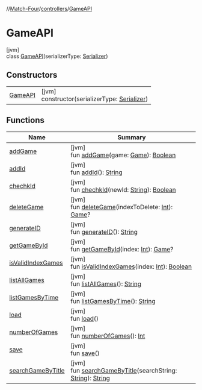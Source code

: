 //[Match-Four](../../../index.md)/[controllers](../index.md)/[GameAPI](index.md)

# GameAPI

[jvm]\
class [GameAPI](index.md)(serializerType: [Serializer](../../persistence/-serializer/index.md))

## Constructors

| | |
|---|---|
| [GameAPI](-game-a-p-i.md) | [jvm]<br>constructor(serializerType: [Serializer](../../persistence/-serializer/index.md)) |

## Functions

| Name | Summary |
|---|---|
| [addGame](add-game.md) | [jvm]<br>fun [addGame](add-game.md)(game: [Game](../../models/-game/index.md)): [Boolean](https://kotlinlang.org/api/latest/jvm/stdlib/kotlin/-boolean/index.html) |
| [addId](add-id.md) | [jvm]<br>fun [addId](add-id.md)(): [String](https://kotlinlang.org/api/latest/jvm/stdlib/kotlin/-string/index.html) |
| [chechkId](chechk-id.md) | [jvm]<br>fun [chechkId](chechk-id.md)(newId: [String](https://kotlinlang.org/api/latest/jvm/stdlib/kotlin/-string/index.html)): [Boolean](https://kotlinlang.org/api/latest/jvm/stdlib/kotlin/-boolean/index.html) |
| [deleteGame](delete-game.md) | [jvm]<br>fun [deleteGame](delete-game.md)(indexToDelete: [Int](https://kotlinlang.org/api/latest/jvm/stdlib/kotlin/-int/index.html)): [Game](../../models/-game/index.md)? |
| [generateID](generate-i-d.md) | [jvm]<br>fun [generateID](generate-i-d.md)(): [String](https://kotlinlang.org/api/latest/jvm/stdlib/kotlin/-string/index.html) |
| [getGameById](get-game-by-id.md) | [jvm]<br>fun [getGameById](get-game-by-id.md)(index: [Int](https://kotlinlang.org/api/latest/jvm/stdlib/kotlin/-int/index.html)): [Game](../../models/-game/index.md)? |
| [isValidIndexGames](is-valid-index-games.md) | [jvm]<br>fun [isValidIndexGames](is-valid-index-games.md)(index: [Int](https://kotlinlang.org/api/latest/jvm/stdlib/kotlin/-int/index.html)): [Boolean](https://kotlinlang.org/api/latest/jvm/stdlib/kotlin/-boolean/index.html) |
| [listAllGames](list-all-games.md) | [jvm]<br>fun [listAllGames](list-all-games.md)(): [String](https://kotlinlang.org/api/latest/jvm/stdlib/kotlin/-string/index.html) |
| [listGamesByTime](list-games-by-time.md) | [jvm]<br>fun [listGamesByTime](list-games-by-time.md)(): [String](https://kotlinlang.org/api/latest/jvm/stdlib/kotlin/-string/index.html) |
| [load](load.md) | [jvm]<br>fun [load](load.md)() |
| [numberOfGames](number-of-games.md) | [jvm]<br>fun [numberOfGames](number-of-games.md)(): [Int](https://kotlinlang.org/api/latest/jvm/stdlib/kotlin/-int/index.html) |
| [save](save.md) | [jvm]<br>fun [save](save.md)() |
| [searchGameByTitle](search-game-by-title.md) | [jvm]<br>fun [searchGameByTitle](search-game-by-title.md)(searchString: [String](https://kotlinlang.org/api/latest/jvm/stdlib/kotlin/-string/index.html)): [String](https://kotlinlang.org/api/latest/jvm/stdlib/kotlin/-string/index.html) |
